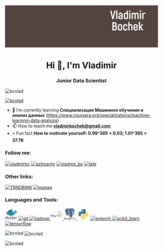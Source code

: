 ![Header](https://github.com/BcVlad/bcvlad/blob/main/assets/header.SvCyB.png)

<h1 align="center">Hi 👋, I'm Vladimir</h1>
<h3 align="center">Junior Data Scientist</h3>

<p align="left"> <img src="https://komarev.com/ghpvc/?username=bcvlad&label=Profile%20views&color=0e75b6&style=flat" alt="bcvlad" /> </p>

<p align="left"> <a href="https://github.com/ryo-ma/github-profile-trophy"><img src="https://github-profile-trophy.vercel.app/?username=bcvlad" alt="bcvlad" /></a> </p>


- 🌱 I’m currently learning **Специализация Машинное обучение и анализ данных** (https://www.coursera.org/specializations/machine-learning-data-analysis)
- 📫 How to reach me **vladmirbochek@gmail.com**
- ⚡ Fun fact **How to motivate yourself: 0.99^365 = 0.03; 1.01^365 = 37.78**

<h3 align="left">Follow me:</h3>
<p align="left">

<a href="https://linkedin.com/in/vladmirbc" target="blank"><img align="center" src="https://cdn.jsdelivr.net/npm/simple-icons@3.0.1/icons/linkedin.svg" alt="vladmirbc" height="30" width="40" /></a>
<a href="https://kaggle.com/azlimanty" target="blank"><img align="center" src="https://cdn.jsdelivr.net/npm/simple-icons@3.0.1/icons/kaggle.svg" alt="azlimanty" height="30" width="40" /></a>
<a href="https://instagram.com/vladmir_bc" target="blank"><img align="center" src="https://cdn.jsdelivr.net/npm/simple-icons@3.0.1/icons/instagram.svg" alt="vladmir_bc" height="30" width="40" /></a>
<a href="https://t.me/vladmir_bc" target="blank"><img align="center" src="https://i.ibb.co/S7Lx4NM/tele.png" alt="tele" border="0" height="40" width="40"></a>
</p>

<h3 align="left">Other links:</h3>
<a href="https://stepik.org/users/97079898" target="blank"><img src="https://i.ibb.co/z8hFrNQ/TRNDB9tN.png" alt="TRNDB9tN" border="0" height="40" width="40"></a>
<a href="https://www.coursera.org/user/4f24abb3c60396f13e50c0bd691f13a2" target="blank"><img src="https://i.ibb.co/3Ffc1TB/images.png" alt="images" border="0" height="40" width="40"></a>

<h3 align="left">Languages and Tools:</h3>
<p align="left"> <a href="https://www.docker.com/" target="_blank"> <img src="https://raw.githubusercontent.com/devicons/devicon/master/icons/docker/docker-original-wordmark.svg" alt="docker" width="40" height="40"/> </a> <a href="https://git-scm.com/" target="_blank"> <img src="https://www.vectorlogo.zone/logos/git-scm/git-scm-icon.svg" alt="git" width="40" height="40"/> </a> <a href="https://hadoop.apache.org/" target="_blank"> <img src="https://www.vectorlogo.zone/logos/apache_hadoop/apache_hadoop-icon.svg" alt="hadoop" width="40" height="40"/> </a> <a href="https://www.mysql.com/" target="_blank"> <img src="https://raw.githubusercontent.com/devicons/devicon/master/icons/mysql/mysql-original-wordmark.svg" alt="mysql" width="40" height="40"/> </a> <a href="https://www.postgresql.org" target="_blank"> <img src="https://raw.githubusercontent.com/devicons/devicon/master/icons/postgresql/postgresql-original-wordmark.svg" alt="postgresql" width="40" height="40"/> </a> <a href="https://www.python.org" target="_blank"> <img src="https://raw.githubusercontent.com/devicons/devicon/master/icons/python/python-original.svg" alt="python" width="40" height="40"/> </a> <a href="https://pytorch.org/" target="_blank"> <img src="https://www.vectorlogo.zone/logos/pytorch/pytorch-icon.svg" alt="pytorch" width="40" height="40"/> </a> <a href="https://scikit-learn.org/" target="_blank"> <img src="https://upload.wikimedia.org/wikipedia/commons/0/05/Scikit_learn_logo_small.svg" alt="scikit_learn" width="40" height="40"/> </a> <a href="https://www.tensorflow.org" target="_blank"> <img src="https://www.vectorlogo.zone/logos/tensorflow/tensorflow-icon.svg" alt="tensorflow" width="40" height="40"/> </a> </p>

<p><img align="left" src="https://github-readme-stats.vercel.app/api/top-langs?username=bcvlad&show_icons=true&locale=en&layout=compact" alt="bcvlad" /></p>

<p>&nbsp;<img align="center" src="https://github-readme-stats.vercel.app/api?username=bcvlad&show_icons=true&locale=en" alt="bcvlad" /></p>

<p><img align="center" src="https://github-readme-streak-stats.herokuapp.com/?user=bcvlad&" alt="bcvlad" /></p>
